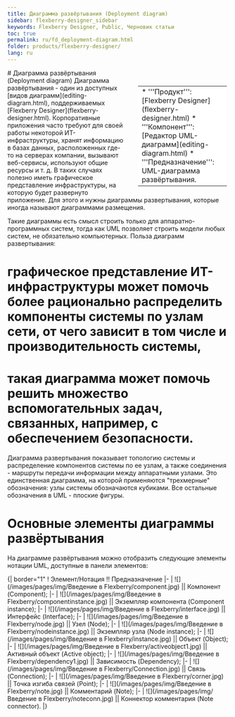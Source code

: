 ```yaml
---
title: Диаграмма развёртывания (Deployment diagram) 
sidebar: flexberry-designer_sidebar
keywords: Flexberry Designer, Public, Черновик статьи
toc: true
permalink: ru/fd_deployment-diagram.html
folder: products/flexberry-designer/
lang: ru
---
```


<div style="margin:5px; padding-left:28px; float:right; width:40%; outline:1px solid white;">
<br>
<table border="0" width="100%" bgcolor="#6495ED">
<tbody><tr><td bgcolor="#FFFFFF">
* '''Продукт''': [Flexberry Designer](flexberry-designer.html)
* '''Компонент''': [Редактор UML-диаграмм](editing-diagram.html)
* '''Предназначение''': UML-диаграмма развёртывания.
</td>
</tr></tbody></table></a>
</div>
# Диаграмма развёртывания (Deployment diagram) 
Диаграмма развёртывания - один из доступных [видов диаграмм](editing-diagram.html), поддерживаемых [Flexberry Designer](flexberry-designer.html).
Корпоративные приложения часто требуют для своей работы некоторой ИТ-инфраструктуры, хранят информацию в базах данных, расположенных где-то на серверах компании, вызывают веб-сервисы, используют общие ресурсы и т. д. В таких случаях полезно иметь графическое представление инфраструктуры, на которую будет развернуто приложение. Для этого и нужны диаграммы развертывания, которые иногда называют диаграммами размещения.

Такие диаграммы есть смысл строить только для аппаратно-программных систем, тогда как UML позволяет строить модели любых систем, не обязательно компьютерных.
Польза диаграмм развертывания:
# графическое представление ИТ-инфраструктуры может помочь более рационально распределить компоненты системы по узлам сети, от чего зависит в том числе и производительность системы,
# такая диаграмма может помочь решить множество вспомогательных задач, связанных, например, с обеспечением безопасности.

Диаграмма развертывания показывает топологию системы и распределение компонентов системы по ее узлам, а также соединения - маршруты передачи информации между аппаратными узлами. Это единственная диаграмма, на которой применяются "трехмерные" обозначения: узлы системы обозначаются кубиками. Все остальные обозначения в UML - плоские фигуры.

# Основные элементы диаграммы развёртывания
На диаграмме развёртывания можно отобразить следующие элементы нотации UML, доступные в панели элементов: 


{| border="1" 
! Элемент/Нотация !! Предназначение
|-
| ![](/images/pages/img/Введение в Flexberry/component.jpg) || Компонент (Component);
|-
| ![](/images/pages/img/Введение в Flexberry/componentinstance.jpg) || Экземпляр компонента (Component instance);
|-
| ![](/images/pages/img/Введение в Flexberry/interface.jpg) || Интерфейс (Interface);
|-
| ![](/images/pages/img/Введение в Flexberry/node.jpg) || Узел (Node);
|-
| ![](/images/pages/img/Введение в Flexberry/nodeinstance.jpg) || Экземпляр узла (Node instance);
|-
| ![](/images/pages/img/Введение в Flexberry/instance.jpg) || Объект (Object);
|-
| ![](/images/pages/img/Введение в Flexberry/activeobject1.jpg)  || Активный объект (Active object);
|-
| ![](/images/pages/img/Введение в Flexberry/dependency1.jpg) || Зависимость (Dependency);
|-
| ![](/images/pages/img/Введение в Flexberry/Connection.jpg) || Связь (Connection);
|-
| ![](/images/pages/img/Введение в Flexberry/corner.jpg) || Точка изгиба связей (Point);
|-
| ![](/images/pages/img/Введение в Flexberry/note.jpg) || Комментарий (Note);
|-
| ![](/images/pages/img/Введение в Flexberry/noteconn.jpg) || Коннектор комментария (Note connector).
|}
